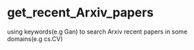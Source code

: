 # get_recent_Arxiv_papers
using keywords(e.g Gan) to search Arxiv recent papers in some domains(e.g cs.CV) 
